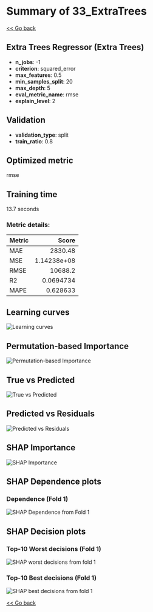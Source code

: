# Summary of 33_ExtraTrees

[<< Go back](../README.md)


## Extra Trees Regressor (Extra Trees)
- **n_jobs**: -1
- **criterion**: squared_error
- **max_features**: 0.5
- **min_samples_split**: 20
- **max_depth**: 5
- **eval_metric_name**: rmse
- **explain_level**: 2

## Validation
 - **validation_type**: split
 - **train_ratio**: 0.8

## Optimized metric
rmse

## Training time

13.7 seconds

### Metric details:
| Metric   |           Score |
|:---------|----------------:|
| MAE      |  2830.48        |
| MSE      |     1.14238e+08 |
| RMSE     | 10688.2         |
| R2       |     0.0694734   |
| MAPE     |     0.628633    |



## Learning curves
![Learning curves](learning_curves.png)

## Permutation-based Importance
![Permutation-based Importance](permutation_importance.png)
## True vs Predicted

![True vs Predicted](true_vs_predicted.png)


## Predicted vs Residuals

![Predicted vs Residuals](predicted_vs_residuals.png)



## SHAP Importance
![SHAP Importance](shap_importance.png)

## SHAP Dependence plots

### Dependence (Fold 1)
![SHAP Dependence from Fold 1](learner_fold_0_shap_dependence.png)

## SHAP Decision plots

### Top-10 Worst decisions (Fold 1)
![SHAP worst decisions from fold 1](learner_fold_0_shap_worst_decisions.png)
### Top-10 Best decisions (Fold 1)
![SHAP best decisions from fold 1](learner_fold_0_shap_best_decisions.png)

[<< Go back](../README.md)
